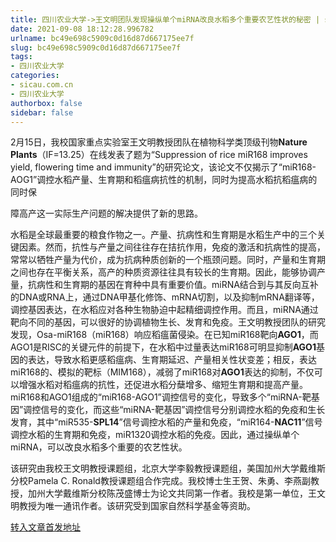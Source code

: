 ```yaml
---
title: 四川农业大学->王文明团队发现操纵单个miRNA改良水稻多个重要农艺性状的秘密 | sicau.com.cn
date: 2021-09-08 18:12:28.996782
urlname: bc49e698c5909c0d16d87d667175ee7f
slug: bc49e698c5909c0d16d87d667175ee7f
tags: 
- 四川农业大学
categories:
- sicau.com.cn
- 四川农业大学
authorbox: false
sidebar: false
---
```

2月15日，我校国家重点实验室王文明教授团队在植物科学类顶级刊物**Nature Plants**（IF=13.25）在线发表了题为“Suppression of rice miR168 improves yield, flowering time and immunity”的研究论文，该论文不仅揭示了“miR168-AOG1”调控水稻产量、生育期和稻瘟病抗性的机制，同时为提高水稻抗稻瘟病的同时保
<!--more-->
障高产这一实际生产问题的解决提供了新的思路。

水稻是全球最重要的粮食作物之一。产量、抗病性和生育期是水稻生产中的三个关键因素。然而，抗性与产量之间往往存在拮抗作用，免疫的激活和抗病性的提高，常常以牺牲产量为代价，成为抗病种质创新的一个瓶颈问题。同时，产量和生育期之间也存在平衡关系，高产的种质资源往往具有较长的生育期。因此，能够协调产量，抗病性和生育期的基因在育种中具有重要价值。miRNA结合到与其反向互补的DNA或RNA上，通过DNA甲基化修饰、mRNA切割，以及抑制mRNA翻译等，调控基因表达，在水稻应对各种生物胁迫中起精细调控作用。而且，miRNA通过靶向不同的基因，可以很好的协调植物生长、发育和免疫。王文明教授团队的研究发现，Osa-miR168（miR168）响应稻瘟菌侵染。在已知miR168靶向**AGO1**，而AGO1是RISC的关键元件的前提下，在水稻中过量表达miR168可明显抑制**AGO1**基因的表达，导致水稻更感稻瘟病、生育期延迟、产量相关性状变差；相反，表达miR168的、模拟的靶标（MIM168），减弱了miR168对**AGO1**表达的抑制，不仅可以增强水稻对稻瘟病的抗性，还促进水稻分蘖增多、缩短生育期和提高产量。miR168和AGO1组成的“miR168-AGO1”调控信号的变化，导致多个“miRNA-靶基因”调控信号的变化，而这些“miRNA-靶基因”调控信号分别调控水稻的免疫和生长发育，其中“miR535-**SPL14**”信号调控水稻的产量和免疫，“miR164-**NAC11**”信号调控水稻的生育期和免疫，miR1320调控水稻的免疫。因此，通过操纵单个miRNA，可以改良水稻多个重要的农艺性状。

该研究由我校王文明教授课题组，北京大学李毅教授课题组，美国加州大学戴维斯分校Pamela C. Ronald教授课题组合作完成。我校博士生王贺、朱勇、李燕副教授，加州大学戴维斯分校陈茂盛博士为论文共同第一作者。我校是第一单位，王文明教授为唯一通讯作者。该研究受到国家自然科学基金等资助。



[转入文章首发地址](https://news.sicau.edu.cn/info/1135/60943.htm)